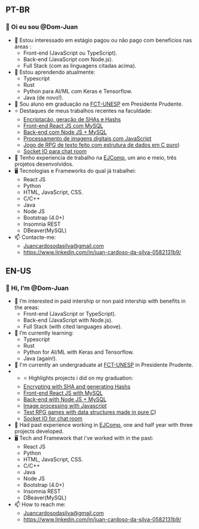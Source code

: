 ## PT-BR
### 👋 Oi eu sou @Dom-Juan
- 👀 Estou interessado em estágio pagou ou não pago com benefícios nas áreas :
  * Front-end (JavaScript ou TypeScript).
  * Back-end (JavaScript com Node.js).
  * Full Stack (com as linguagens citadas acima).
- 🌱 Estou aprendendo atualmente:
  * Typescript
  * Rust
  * Python para AI/ML com Keras e Tensorflow.
  * Java (de novo!).
- 📖 Sou aluno em graduação na [FCT-UNESP](https://www.fct.unesp.br/) em Presidente Prudente.
- ⭐ Destaques de meus trabalhos recentes na faculdade:
  * [Encriptação, geração de SHAs e Hashs](https://github.com/Dom-Juan/Atividades-SI)
  * [Front-end React JS com MySQL](https://github.com/Dom-Juan/Projeto-BD-I)
  * [Back-end com Node JS + MySQL](https://github.com/Dom-Juan/Projeto-BD-II)
  * [Processamento de imagens digitais com JavaScript](https://github.com/Dom-Juan/Processamento-de-Imagens-Digitais)
  * [Jogo de RPG de texto feito com estrutura de dados em C puro](https://github.com/Dom-Juan/TEXT-RPG-ADVENTURE))
  * [Socket IO para chat room](https://github.com/Dom-Juan/socketio-simple-chat)
- 🪪 Tenho experiencia de trabalho na [EJComp](https://www.ejcomp.com.br/), um ano e meio, três projetos desenvolvidos.
- 🖥️ Tecnologias e Frameworks do qual já trabalhei:
  * React JS
  * Python
  * HTML, JavaScript, CSS.
  * C/C++
  * Java
  * Node JS
  * Bootstrap (4.0+)
  * Insomnia REST
  * DBeaver(MySQL)
- 📫 Contacte-me:
  * Juancardosodasilva@gmail.com
  * https://www.linkedin.com/in/juan-cardoso-da-silva-0582131b9/
## EN-US
### 👋 Hi, I’m @Dom-Juan
- 👀 I’m interested in paid intership or non paid intership with benefits in the areas:
  * Front-end (JavaScript or TypeScript).
  * Back-end (JavaScript with Node.js).
  * Full Stack (with cited languages above).
- 🌱 I’m currently learning:
  * Typescript
  * Rust
  * Python for AI/ML with Keras and Tensorflow.
  * Java (again!).
- 📖 I'm currently an undergraduate at [FCT-UNESP](https://www.fct.unesp.br/) in Presidente Prudente.
- - ⭐ Highlights projects i did on my graduation:
  * [Encrypting with SHA and generating Hashs](https://github.com/Dom-Juan/Atividades-SI)
  * [Front-end React JS with MySQL](https://github.com/Dom-Juan/Projeto-BD-I)
  * [Back-end with Node JS + MySQL](https://github.com/Dom-Juan/Projeto-BD-II)
  * [Image processing with Javascript](https://github.com/Dom-Juan/Processamento-de-Imagens-Digitais)
  * [Text RPG games with data structures made in pure C](https://github.com/Dom-Juan/TEXT-RPG-ADVENTURE))
  * [Socket IO for chat room](https://github.com/Dom-Juan/socketio-simple-chat)
- 🪪 Had past experience working in [EJComp](https://www.ejcomp.com.br/), one and half year with three projects developed.
- 🖥️ Tech and Framework that i've worked with in the past:
  * React JS
  * Python
  * HTML, JavaScript, CSS.
  * C/C++
  * Java
  * Node JS
  * Bootstrap (4.0+)
  * Insomnia REST
  * DBeaver(MySQL)
- 📫 How to reach me:
  * Juancardosodasilva@gmail.com
  * https://www.linkedin.com/in/juan-cardoso-da-silva-0582131b9/
<!---
Dom-Juan/Dom-Juan is a ✨ special ✨ repository because its `README.md` (this file) appears on your GitHub profile.
You can click the Preview link to take a look at your changes.
--->
